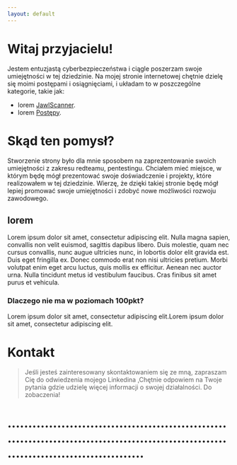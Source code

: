 ```yaml
---
layout: default
---
```


# Witaj przyjacielu!

Jestem entuzjastą cyberbezpieczeństwa i ciągle poszerzam swoje umiejętności w tej dziedzinie. Na mojej stronie internetowej chętnie dzielę się moimi postępami i osiągnięciami, i układam to w poszczególne kategorie, takie jak:

* lorem
[JawlScanner](./Jawlscanner.md).
* lorem
[Postępy](./Postępy.md).
# Skąd ten pomysł?

Stworzenie strony było dla mnie sposobem na zaprezentowanie swoich umiejętności z zakresu redteamu, pentestingu. Chciałem mieć miejsce, w którym będę mógł prezentować swoje doświadczenie i projekty, które realizowałem w tej dziedzinie. Wierzę, że dzięki takiej stronie będę mógł lepiej promować swoje umiejętności i zdobyć nowe możliwości rozwoju zawodowego.

## lorem

Lorem ipsum dolor sit amet, consectetur adipiscing elit. Nulla magna sapien, convallis non velit euismod, sagittis dapibus libero. Duis molestie, quam nec cursus convallis, nunc augue ultricies nunc, in lobortis dolor elit gravida est. Duis eget fringilla ex. Donec commodo erat non nisi ultricies pretium. Morbi volutpat enim eget arcu luctus, quis mollis ex efficitur. Aenean nec auctor urna. Nulla tincidunt metus id vestibulum faucibus. Cras finibus sit amet purus et vehicula.

### Dlaczego nie ma w poziomach 100pkt?

Lorem ipsum dolor sit amet, consectetur adipiscing elit.Lorem ipsum dolor sit amet, consectetur adipiscing elit.

# Kontakt

>Jeśli jesteś zainteresowany skontaktowaniem się ze mną, zapraszam Cię do odwiedzenia mojego Linkedina ,Chętnie odpowiem na Twoje pytania gdzie udzielę więcej informacji o swojej działalności. Do zobaczenia!


# ...........................................................................................................................................
